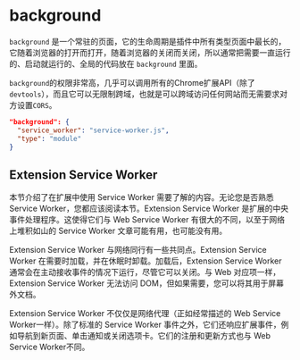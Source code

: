 # background

`background` 是一个常驻的页面，它的生命周期是插件中所有类型页面中最长的，它随着浏览器的打开而打开，随着浏览器的关闭而关闭，所以通常把需要一直运行的、启动就运行的、全局的代码放在 `background` 里面。

`background`的权限非常高，几乎可以调用所有的Chrome扩展API（除了`devtools`），而且它可以无限制跨域，也就是可以跨域访问任何网站而无需要求对方设置`CORS`。

```json
"background": {
  "service_worker": "service-worker.js",
  "type": "module"
}
```

## Extension Service Worker

本节介绍了在扩展中使用 Service Worker 需要了解的内容。无论您是否熟悉 Service Worker，您都应该阅读本节。Extension Service Worker 是扩展的中央事件处理程序。这使得它们与 Web Service Worker 有很大的不同，以至于网络上堆积如山的 Service Worker 文章可能有用，也可能没有用。

Extension Service Worker 与网络同行有一些共同点。Extension Service Worker 在需要时加载，并在休眠时卸载。加载后，Extension Service Worker 通常会在主动接收事件的情况下运行，尽管它可以关闭。与 Web 对应项一样，Extension Service Worker 无法访问 DOM，但如果需要，您可以将其用于屏幕外文档。

Extension Service Worker 不仅仅是网络代理（正如经常描述的 Web Service Worker一样）。除了标准的 Service Worker 事件之外，它们还响应扩展事件，例如导航到新页面、单击通知或关闭选项卡。它们的注册和更新方式也与 Web Service Worker不同。